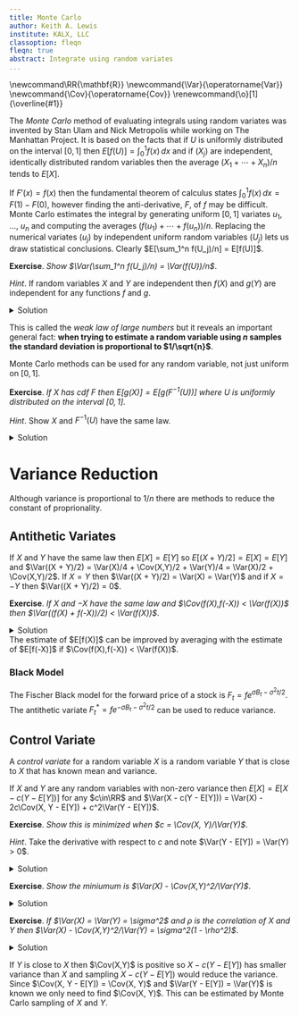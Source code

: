 ```yaml
---
title: Monte Carlo
author: Keith A. Lewis
institute: KALX, LLC
classoption: fleqn
fleqn: true
abstract: Integrate using random variates
...
```


\newcommand\RR{\mathbf{R}}
\newcommand{\Var}{\operatorname{Var}}
\newcommand{\Cov}{\operatorname{Cov}}
\renewcommand{\o}[1]{\overline{#1}}

The _Monte Carlo_ method of evaluating integrals using random variates was
invented by Stan Ulam and Nick Metropolis while working on The Manhattan Project. 
It is based on the facts that if $U$ is uniformly distributed on the interval $[0,1]$
then $E[f(U)] = \int_0^1 f(x)\,dx$
and if $(X_j)$ are independent, identically distributed random variables then
the average $(X_1 + \cdots + X_n)/n$ tends to $E[X]$.

If $F'(x) = f(x)$ then the fundamental theorem of calculus states
$\int_0^1 f(x)\,dx = F(1) - F(0)$, however finding the anti-derivative, $F$,
of $f$ may be difficult. Monte Carlo estimates the integral
by generating uniform $[0,1]$ variates $u_1$, ..., $u_n$ and computing
the averages $(f(u_1) + \cdots + f(u_n))/n$.
Replacing the numerical variates $(u_j)$
by independent uniform random variables $(U_j)$ lets us draw statistical conclusions.
Clearly $E[\sum_1^n f(U_j)/n] = E[f(U)]$.

__Exercise__. _Show $\Var(\sum_1^n f(U_j)/n) = \Var(f(U))/n$_.

_Hint_. If random variables $X$ and $Y$ are independent
then $f(X)$ and $g(Y)$ are independent for any functions $f$ and $g$.

<details><summary>Solution</summary>
Since the $U_j$ are independent, so are the $f(U_j)$.
$\Var(\sum_1^n f(U_j)/n) = (\sum_1^n \Var(f(U_j))/n^2 = \Var(f(U))/n$
since $\Var(f(U_j)) = \Var(f(U))$ for all $j$.
</details>

This is called the _weak law of large numbers_ but it reveals an important
general fact: __when trying to estimate a random variable using $n$ samples
the standard deviation is proportional to $1/\sqrt{n}$__.

Monte Carlo methods can be used for any random variable, not just uniform on $[0,1]$.

__Exercise__. _If $X$ has cdf $F$ then $E[g(X)] = E[g(F^{-1}(U))]$ where $U$ is
uniformly distributed on the interval $[0,1]$_.

_Hint_. Show $X$ and $F^{-1}(U)$ have the same law.

<details><summary>Solution</summary>
$P(F^{-1}(U) \le x) = P(U \le F(x)) = F(x)$ since $0\le U\le 1$
and $F^U(x) = x$, $0\le x\le 1$, $=0$ if $x < 0$, $=1$ if $x > 1$.
</details>

# Variance Reduction

Although variance is proportional to $1/n$ there are methods to reduce the constant of proprionality.

## Antithetic Variates

If $X$ and $Y$ have the same law then $E[X] = E[Y]$ so $E[(X + Y)/2] = E[X] = E[Y]$
and $\Var((X + Y)/2) = \Var(X)/4 + \Cov(X,Y)/2 + \Var(Y)/4 = \Var(X)/2 + \Cov(X,Y)/2$.
If $X = Y$ then $\Var((X + Y)/2) = \Var(X) = \Var(Y)$ and if
$X = -Y$ then $\Var((X + Y)/2) = 0$.

__Exercise__. _If $X$ and $-X$ have the same law and $\Cov(f(X),f(-X)) < \Var(f(X))$ then
$\Var((f(X) + f(-X))/2) < \Var(f(X))$_.

<details><summary>Solution</summary>
$$
\begin{aligned}
\Var((f(X) + f(-X))/2) &= (\Var(f(X)) + 2\Cov(f(X),f(-X)) + \Var(f(-X)))/4 \\
	&\lt (\Var(f(X)) + 2\Var(f(X)) + \Var(f(-X)))/4 \\
	&= \Var(f(X)) \\
\end{aligned}
$$
since $\Var(f(X)) = \Var(f(-X))$.
</details>
The estimate of $E[f(X)]$ can be improved by averaging with the estimate of $E[f(-X)]$
if $\Cov(f(X),f(-X)) < \Var(f(X))$.

### Black Model

The Fischer Black model for the forward price of a stock is $F_t = fe^{\sigma B_t - \sigma^2t/2}$.
The antithetic variate $F^*_t = fe^{-\sigma B_t - \sigma^2t/2}$ can be used to reduce variance.

## Control Variate

A _control variate_ for a random variable $X$ is a random variable $Y$
that is close to $X$ that has known mean and variance.

If $X$ and $Y$ are any random variables with non-zero variance then
$E[X] = E[X - c(Y - E[Y])]$ for any $c\in\RR$ and
$\Var(X - c(Y - E[Y])) = \Var(X) - 2c\Cov(X, Y - E[Y]) + c^2\Var(Y - E[Y])$.

__Exercise__. _Show this is minimized when $c = \Cov(X, Y)/\Var(Y)$_.

_Hint_. Take the derivative with respect to $c$ and note $\Var(Y - E[Y]) = \Var(Y) > 0$.

<details><summary>Solution</summary>
$0 = (d/dc) \Var(X) - 2c\Cov(X, Y - E[Y]) + c^2\Var(Y - E[Y]) = -2\Cov(X, Y - E[Y]) + 2c\Var(Y - E[Y])$
when $c = \Cov(X, Y - E[Y])/\Var(Y - E[Y])$. Since $\Var(Z + a) = \Var(Z)$ for any constant $a$
the result follows.
</details>


__Exercise__. _Show the miniumum is $\Var(X) - \Cov(X,Y)^2/\Var(Y)$_.

<details><summary>Solution</summary>
Algebra.
</details>

__Exercise__. _If $\Var(X) = \Var(Y) = \sigma^2$ and $\rho$ is the correlation of $X$ and $Y$ then
$\Var(X) - \Cov(X,Y)^2/\Var(Y) = \sigma^2(1 - \rho^2)$_.

<details><summary>Solution</summary>
$\Cov(X,Y) = \rho\sigma^2$.
</details>

If $Y$ is close to $X$ then $\Cov(X,Y)$ is positive so $X - c(Y - E[Y])$ has
smaller variance than $X$ and sampling $X - c(Y - E[Y])$ would reduce the variance.
Since $\Cov(X, Y - E[Y]) = \Cov(X, Y)$ and $\Var(Y - E[Y]) = \Var(Y)$ is known
we only need to find $\Cov(X, Y)$. This can be estimated by Monte Carlo sampling
of $X$ and $Y$.

